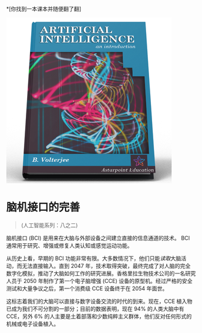 *[你找到一本课本并随便翻了翻]

![AI Textbook](/resources/lore/textbookAI440.png)

# 脑机接口的完善
> (人工智能系列：八之二)

脑机接口 (BCI) 是用来在大脑与外部设备之间建立直接的信息通道的技术。 BCI 通常用于研究、增强或修复人类认知或感觉运动功能。

从历史上看，早期的 BCI 功能非常有限。大多数情况下，他们只能*读取*大脑活动，而无法直接输入。直到 2047 年，技术取得突破，最终完成了对人脑的完全数字化模拟，推动了大脑如何工作的研究进展。香格里拉生物技术公司的一名研究人员于 2050 年制作了第一个电子脑增强 (CCE) 设备的原型机。经过严格的安全测试和大量争议之后，第一个消费级 CCE 设备终于在 2054 年面世。

这标志着我们的大脑可以直接与数字设备交流的时代的到来。现在，CCE 植入物已成为我们不可分割的一部分；目前的数据表明，现在 94% 的人类大脑中有 CCE，另外 6% 的人主要是土着部落和少数纯粹主义群体，他们反对任何形式的机械或电子设备植入。